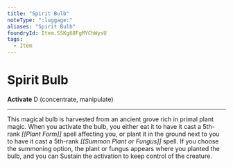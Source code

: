 ```yaml
---
title: "Spirit Bulb"
noteType: ":luggage:"
aliases: "Spirit Bulb"
foundryId: Item.SSKg68FgMYChWysU
tags:
  - Item
---
```


# Spirit Bulb

**Activate** D (concentrate, manipulate)

* * *

This magical bulb is harvested from an ancient grove rich in primal plant magic. When you activate the bulb, you either eat it to have it cast a 5th-rank _[[Plant Form]]_ spell affecting you, or plant it in the ground next to you to have it cast a 5th-rank _[[Summon Plant or Fungus]]_ spell. If you choose the summoning option, the plant or fungus appears where you planted the bulb, and you can Sustain the activation to keep control of the creature.
